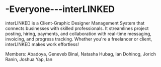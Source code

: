 # -Everyone---interLINKED
interLINKED is a Client-Graphic Designer Management System that connects businesses with skilled professionals. It streamlines project posting, hiring, payments, and collaboration with real-time messaging, invoicing, and progress tracking. Whether you're a freelancer or client, interLINKED makes work effortless!

Members:
Abadoya, Geneveb
Binal, Natasha
Hubag, Ian
Dohinog, Jorich
Ranin, Joshua
Yap, Ian
